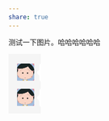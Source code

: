 ```yaml
---  
share: true  
---  
```

  
测试一下图片。哈哈哈哈哈哈  
  
![Pasted image 20240727204219.png](./assets/Pasted%20image%2020240727204219.png)